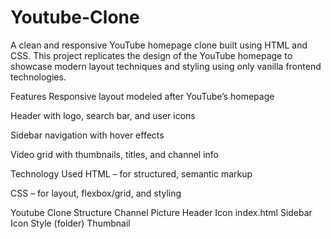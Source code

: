 # Youtube-Clone
A clean and responsive YouTube homepage clone built using HTML and CSS. This project replicates the design of the YouTube homepage to showcase modern layout techniques and styling using only vanilla frontend technologies.

Features
Responsive layout modeled after YouTube’s homepage

Header with logo, search bar, and user icons

Sidebar navigation with hover effects

Video grid with thumbnails, titles, and channel info

Technology Used
HTML – for structured, semantic markup

CSS – for layout, flexbox/grid, and styling

Youtube Clone Structure
Channel Picture
Header Icon
index.html
Sidebar Icon
Style (folder)
Thumbnail
